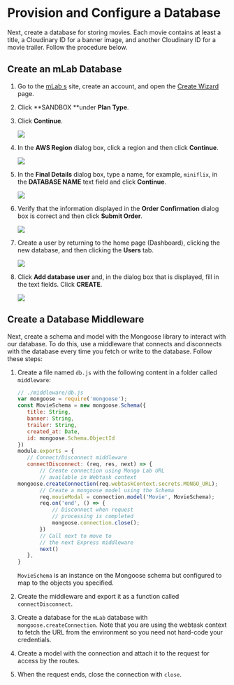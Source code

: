 # Provision and Configure a Database

Next, create a database for storing movies. Each movie contains at least a title, a Cloudinary ID for a banner image, and another Cloudinary ID for a movie trailer. Follow the procedure below.

## Create an mLab Database

1. Go to the [mLab s](https://mlab.com) site, create an account, and open the [Create Wizard](https://mlab.com/create/wizard) page.
2. Click **SANDBOX **under **Plan Type**.
3. Click **Continue**.  


   ![](https://d2mxuefqeaa7sj.cloudfront.net/s_C4E0BB4A3CA481FA22D9AA6239D953F2B1D94D00408DB28F7AB567E3C6C4DB1A_1521565541349_Screen+Shot+2018-03-20+at+6.05.26+PM.png)

4. In the **AWS Region** dialog box, click a region and then click **Continue**.  


   ![](https://d2mxuefqeaa7sj.cloudfront.net/s_C4E0BB4A3CA481FA22D9AA6239D953F2B1D94D00408DB28F7AB567E3C6C4DB1A_1521565557555_Screen+Shot+2018-03-20+at+5.58.34+PM.png)

5. In the **Final Details** dialog box, type a name, for example, `miniflix`, in the **DATABASE NAME** text field and click **Continue**.  


   ![](https://d2mxuefqeaa7sj.cloudfront.net/s_C4E0BB4A3CA481FA22D9AA6239D953F2B1D94D00408DB28F7AB567E3C6C4DB1A_1521565577246_Screen+Shot+2018-03-20+at+5.59.10+PM.png)

6. Verify that the information displayed in the **Order Confirmation** dialog box is correct and then click **Submit Order**.

   ![](https://d2mxuefqeaa7sj.cloudfront.net/s_C4E0BB4A3CA481FA22D9AA6239D953F2B1D94D00408DB28F7AB567E3C6C4DB1A_1521565596684_Screen+Shot+2018-03-20+at+5.59.46+PM.png)

7. Create a user by returning to the home page \(Dashboard\), clicking the new database, and then clicking the **Users** tab.  

   ![](https://d2mxuefqeaa7sj.cloudfront.net/s_C4E0BB4A3CA481FA22D9AA6239D953F2B1D94D00408DB28F7AB567E3C6C4DB1A_1521565608850_Screen+Shot+2018-03-20+at+6.01.28+PM.png)

8. Click **Add database user** and, in the dialog box that is displayed, fill in the text fields. Click **CREATE**.

   ![](https://d2mxuefqeaa7sj.cloudfront.net/s_C4E0BB4A3CA481FA22D9AA6239D953F2B1D94D00408DB28F7AB567E3C6C4DB1A_1521565621135_Screen+Shot+2018-03-20+at+6.02.10+PM.png)

## Create a Database Middleware

Next, create a schema and model with the Mongoose library to interact with our database. To do this, use a middleware that connects and disconnects with the database every time you fetch or write to the database. Follow these steps:

1. Create a file named `db.js` with the following content in a folder called `middleware`:

   ```javascript
   // ./middleware/db.js
   var mongoose = require('mongoose');
   const MovieSchema = new mongoose.Schema({
      title: String,
      banner: String,
      trailer: String,
      created_at: Date,
      id: mongoose.Schema.ObjectId
   })
   module.exports = {
      // Connect/Disconnect middleware
      connectDisconnect: (req, res, next) => {
          // Create connection using Mongo Lab URL
          // available in Webtask context
   mongoose.createConnection(req.webtaskContext.secrets.MONGO_URL);
          // Create a mongoose model using the Schema
          req.movieModal = connection.model('Movie', MovieSchema);
          req.on('end', () => {
              // Disconnect when request
              // processing is completed
              mongoose.connection.close();
          })
          // Call next to move to
          // the next Express middleware
          next()
      },
   }
   ```

   `MovieSchema` is an instance on the Mongoose schema but configured to map to the objects you specified.

2. Create the middleware and export it as a function called `connectDisconnect`.
3. Create a database for the `mLab` database with `mongoose.createConnection`. Note that you are using the webtask context to fetch the URL from the environment so you need not hard-code your credentials.
4. Create a model with the connection and attach it to the request for access by the routes.
5. When the request ends, close the connection with `close`.

